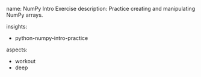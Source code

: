 name: NumPy Intro Exercise
description: Practice creating and manipulating NumPy
arrays.

insights:
  - python-numpy-intro-practice

aspects:
  - workout
  - deep
